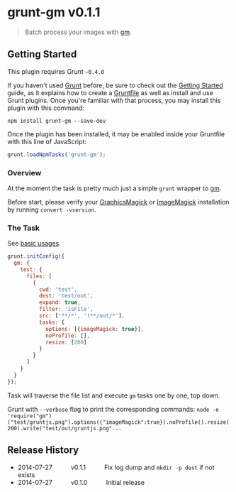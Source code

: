 # grunt-gm v0.1.1

> Batch process your images with [gm][1].



## Getting Started
This plugin requires Grunt `~0.4.0`

If you haven't used [Grunt](http://gruntjs.com/) before, be sure to check out the [Getting Started](http://gruntjs.com/getting-started) guide, as it explains how to create a [Gruntfile](http://gruntjs.com/sample-gruntfile) as well as install and use Grunt plugins. Once you're familiar with that process, you may install this plugin with this command:

```shell
npm install grunt-gm --save-dev
```

Once the plugin has been installed, it may be enabled inside your Gruntfile with this line of JavaScript:

```js
grunt.loadNpmTasks('grunt-gm');
```

### Overview
At the moment the task is pretty much just a simple `grunt` wrapper to [gm][1].

Before start, please verify your [GraphicsMagick][2] or [ImageMagick][3] installation by running `convert -vsersion`.


### The Task
See [basic usages][4].
```javascript
grunt.initConfig({
  gm: {
    test: {
      files: [
        {
          cwd: 'test',
          dest: 'test/out',
          expand: true,
          filter: 'isFile',
          src: ['**/*', '!**/out/*'],
          tasks: {
            options: [{imageMagick: true}],
            noProfile: [],
            resize: [200]
          }
        }
      ]
    }
  }
});
```
Task will traverse the file list and execute `gm` tasks one by one, top down.

Grunt with `--verbose` flag to print the corresponding commands:
`node -e 'require("gm")("test/gruntjs.png").options({"imageMagick":true}).noProfile().resize(200).write("test/out/gruntjs.png"...`



## Release History

 * 2014-07-27   v0.1.1   Fix log dump and `mkdir -p dest` if not exists
 * 2014-07-27   v0.1.0   Initial release



[1]: http://aheckmann.github.io/gm
[2]: http://www.graphicsmagick.org
[3]: http://www.imagemagick.org
[4]: https://github.com/aheckmann/gm#basic-usage

